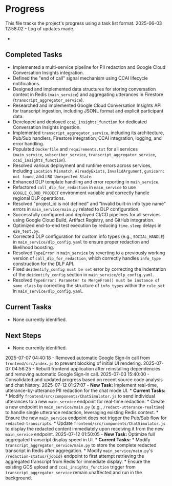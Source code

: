# Progress

This file tracks the project's progress using a task list format.
2025-06-03 12:58:02 - Log of updates made.

*

## Completed Tasks

*   Implemented a multi-service pipeline for PII redaction and Google Cloud Conversation Insights integration.
*   Defined the "end of call" signal mechanism using CCAI lifecycle notifications.
*   Designed and implemented data structures for storing conversation context in Redis (`main_service`) and aggregating utterances in Firestore (`transcript_aggregator_service`).
*   Researched and implemented Google Cloud Conversation Insights API for transcript ingestion, including JSONL format and explicit participant data.
*   Developed and deployed `ccai_insights_function` for dedicated Conversation Insights ingestion.
*   Implemented `transcript_aggregator_service`, including its architecture, Pub/Sub handlers, Firestore integration, CCAI integration, logging, and error handling.
*   Populated `Dockerfile` and `requirements.txt` for all services (`main_service`, `subscriber_service`, `transcript_aggregator_service`, `ccai_insights_function`).
*   Resolved various deployment and runtime errors across services, including `Location Mismatch`, `AlreadyExists`, `InvalidArgument`, `gunicorn: not found`, and `LRO Unexpected State`.
*   Enhanced DLP template handling and error reporting in `main_service`.
*   Refactored `call_dlp_for_redaction` in `main_service` to use `GOOGLE_CLOUD_PROJECT` environment variable and correctly handle regional DLP operations.
*   Resolved "project_id is not defined" and "Invalid built-in info type name" errors in `main_service/main.py` related to DLP configuration.
*   Successfully configured and deployed CI/CD pipelines for all services using Google Cloud Build, Artifact Registry, and GitHub integration.
*   Optimized end-to-end test execution by reducing `time.sleep` delays in `e2e_test.py`.
*   Corrected DLP configuration for custom info types (e.g., `SOCIAL_HANDLE`) in `main_service/dlp_config.yaml` to ensure proper redaction and likelihood boosting.
*   Resolved `TypeError` in `main_service` by reverting to a previously working version of `call_dlp_for_redaction`, which correctly handles `info_type` construction for the DLP API.
*   Fixed `deidentify_config must be set` error by correcting the indentation of the `deidentify_config` section in `main_service/dlp_config.yaml`.
*   Resolved `TypeError: Parameter to MergeFrom() must be instance of same class` by correcting the structure of `info_types` within the `rule_set` in `main_service/dlp_config.yaml`.

## Current Tasks

*   None currently identified.

## Next Steps

*   None currently identified.

2025-07-07 04:40:18 - Removed automatic Google Sign-In call from `frontend/src/index.js` to prevent blocking of initial UI rendering.
2025-07-07 04:56:25 - Rebuilt frontend application after reinstalling dependencies and removing automatic Google Sign-In call.
2025-07-03 15:40:00 - Consolidated and updated progress based on recent source code analysis and chat history.
2025-07-12 01:27:07 - **New Task:** Implement real-time, utterance-by-utterance PII redaction for the chat mode UI.
    *   **Current Tasks:**
        *   Modify `frontend/src/components/ChatSimulator.js` to send individual utterances to a new `main_service` endpoint for real-time redaction.
        *   Create a new endpoint in `main_service/main.py` (e.g., `/redact-utterance-realtime`) to handle single utterance redaction, leveraging existing Redis context.
        *   Ensure the new `main_service` endpoint does not trigger the Pub/Sub flow for `redacted-transcripts`.
        *   Update `frontend/src/components/ChatSimulator.js` to display the redacted content immediately upon receiving it from the new `main_service` endpoint.
2025-07-12 01:50:05 - **New Task:** Optimize full aggregated transcript display speed in UI.
    *   **Current Tasks:**
        *   Modify `transcript_aggregator_service/main.py` to store the complete redacted transcript in Redis after aggregation.
        *   Modify `main_service/main.py`'s `/redaction-status/{jobId}` endpoint to first attempt retrieving the aggregated transcript from Redis for immediate display.
        *   Ensure the existing GCS upload and `ccai_insights_function` trigger from `transcript_aggregator_service` remain unaffected and run in the background.